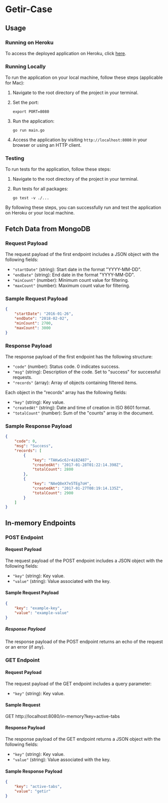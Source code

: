 # Getir-Case

## Usage

### Running on Heroku

To access the deployed application on Heroku, click [here](https://immense-anchorage-73013-52cdced819ec.herokuapp.com/).

### Running Locally

To run the application on your local machine, follow these steps (applicable for Mac):

1. Navigate to the root directory of the project in your terminal.

2. Set the port:
    ```
    export PORT=8080
    ```

3. Run the application:
    ```
    go run main.go
    ```

4. Access the application by visiting `http://localhost:8080` in your browser or using an HTTP client.

### Testing

To run tests for the application, follow these steps:

1. Navigate to the root directory of the project in your terminal.

2. Run tests for all packages:
    ```
    go test -v ./...
    ```

By following these steps, you can successfully run and test the application on Heroku or your local machine.


## Fetch Data from MongoDB

### Request Payload

The request payload of the first endpoint includes a JSON object with the following fields:

- `"startDate"` (string): Start date in the format "YYYY-MM-DD".
- `"endDate"` (string): End date in the format "YYYY-MM-DD".
- `"minCount"` (number): Minimum count value for filtering.
- `"maxCount"` (number): Maximum count value for filtering.

### Sample Request Payload

```json
{
    "startDate": "2016-01-26",
    "endDate": "2018-02-02",
    "minCount": 2700,
    "maxCount": 3000
}
```

### Response Payload

The response payload of the first endpoint has the following structure:

- `"code"` (number): Status code. 0 indicates success.
- `"msg"` (string): Description of the code. Set to "success" for successful requests.
- `"records"` (array): Array of objects containing filtered items.

Each object in the "records" array has the following fields:

- `"key"` (string): Key value.
- `"createdAt"` (string): Date and time of creation in ISO 8601 format.
- `"totalCount"` (number): Sum of the "counts" array in the document.

### Sample Response Payload

```json
{
    "code": 0,
    "msg": "Success",
    "records": [
        {
            "key": "TAKwGc6Jr4i8Z487",
            "createdAt": "2017-01-28T01:22:14.398Z",
            "totalCount": 2800
        },
        {
            "key": "NAeQ8eX7e5TEg7oH",
            "createdAt": "2017-01-27T08:19:14.135Z",
            "totalCount": 2900
        }
    ]
}
```

## In-memory Endpoints

### POST Endpoint

#### Request Payload

The request payload of the POST endpoint includes a JSON object with the following fields:

- `"key"` (string): Key value.
- `"value"` (string): Value associated with the key.

#### Sample Request Payload
```json
{
    "key": "example-key",
    "value": "example-value"
}
```

##### Response Payload

The response payload of the POST endpoint returns an echo of the request or an error (if any).

### GET Endpoint

#### Request Payload

The request payload of the GET endpoint includes a query parameter:

- `"key"` (string): Key value.

#### Sample Request

GET http://localhost:8080/in-memory?key=active-tabs

#### Response Payload

The response payload of the GET endpoint returns a JSON object with the following fields:

- `"key"` (string): Key value.
- `"value"` (string): Value associated with the key.

#### Sample Response Payload
```json
{
    "key": "active-tabs",
    "value": "getir"
}
```
